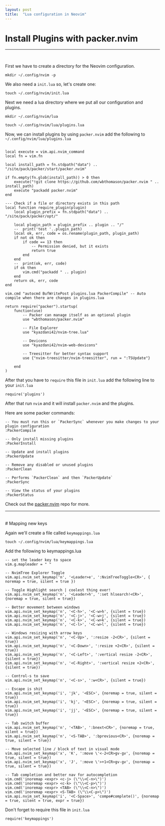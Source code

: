 ```yaml
---
layout: post
title:  "Lua configuration in Neovim"
---
```


# Install Plugins with packer.nvim
<hr>

<br>

First we have to create a directory for the Neovim configuration.<br>
```
mkdir ~/.config/nvim -p
```
We also need a ``init.lua`` so, let's create one:
```
touch ~/.config/nvim/init.lua
```
Next we need a lua directory where we put all our configuration and plugins.
```
mkdir ~/.config/nvim/lua

touch ~/.config/nvim/lua/plugins.lua
```

Now, we can install plugins by using ``packer.nvim`` add the following to ``~/.config/nvim/lua/plugins.lua``
```

local execute = vim.api.nvim_command
local fn = vim.fn

local install_path = fn.stdpath("data") .. "/site/pack/packer/start/packer.nvim"

if fn.empty(fn.glob(install_path)) > 0 then
    execute("!git clone https://github.com/wbthomason/packer.nvim " .. install_path)
    execute "packadd packer.nvim"
end

--- Check if a file or directory exists in this path
local function require_plugin(plugin)
    local plugin_prefix = fn.stdpath("data") .. "/site/pack/packer/opt/"

    local plugin_path = plugin_prefix .. plugin .. "/"
    --	print('test '..plugin_path)
    local ok, err, code = os.rename(plugin_path, plugin_path)
    if not ok then
        if code == 13 then
            -- Permission denied, but it exists
            return true
        end
    end
    --	print(ok, err, code)
    if ok then
        vim.cmd("packadd " .. plugin)
    end
    return ok, err, code
end

vim.cmd "autocmd BufWritePost plugins.lua PackerCompile" -- Auto compile when there are changes in plugins.lua

return require("packer").startup(
    function(use)
        -- Packer can manage itself as an optional plugin
        use "wbthomason/packer.nvim"

        -- File Explorer
        use "kyazdani42/nvim-tree.lua"

        -- Devicons
        use "kyazdani42/nvim-web-devicons"

        -- Treesitter for better syntax support
        use {"nvim-treesitter/nvim-treesitter", run = ":TSUpdate"}

    end
)
```
After that you have to ``require`` this file in ``init.lua`` add the following line to your ``init.lua``
```
require('plugins')
```
After that run ``nvim`` and it will install ``packer.nvim`` and the plugins.<br>

Here are some packer commands:
```
-- You must run this or `PackerSync` whenever you make changes to your plugin configuration
:PackerCompile

-- Only install missing plugins
:PackerInstall

-- Update and install plugins
:PackerUpdate

-- Remove any disabled or unused plugins
:PackerClean

-- Performs `PackerClean` and then `PackerUpdate`
:PackerSync

-- View the status of your plugins
:PackerStatus
```
Check out the [packer.nvim] repo for more.

[packer.nvim]: https://github.com/wbthomason/packer.nvim
<hr>
<br>
# Mapping new keys

Again we'll create a file called ``keymappings.lua`` 
```
touch ~/.config/nvim/lua/keymappings.lua
```
Add the following to keymappings.lua

```
-- set the leader key to space
vim.g.mapleader = " "  

-- NvimTree Explorer Toggle
vim.api.nvim_set_keymap('n', '<Leader>e', ':NvimTreeToggle<CR>', { noremap = true, silent = true })

-- Toggle Highlight search | coolest thing ever!
vim.api.nvim_set_keymap('n', '<Leader>h', ':set hlsearch!<CR>', {noremap = true, silent = true})

-- Better movement between windows
vim.api.nvim_set_keymap('n', '<C-h>', '<C-w>h', {silent = true})
vim.api.nvim_set_keymap('n', '<C-j>', '<C-w>j', {silent = true})
vim.api.nvim_set_keymap('n', '<C-k>', '<C-w>k', {silent = true})
vim.api.nvim_set_keymap('n', '<C-l>', '<C-w>l', {silent = true})

-- Windows resizing with arrow keys
vim.api.nvim_set_keymap('n', '<C-Up>', ':resize -2<CR>', {silent = true})
vim.api.nvim_set_keymap('n', '<C-Down>', ':resize +2<CR>', {silent = true})
vim.api.nvim_set_keymap('n', '<C-Left>', ':vertical resize -2<CR>', {silent = true})
vim.api.nvim_set_keymap('n', '<C-Right>', ':vertical resize +2<CR>', {silent = true})

-- Control-s to save 
vim.api.nvim_set_keymap('n', '<C-s>', ':w<CR>', {silent = true})

-- Escape is shit
vim.api.nvim_set_keymap('i', 'jk', '<ESC>', {noremap = true, silent = true})
vim.api.nvim_set_keymap('i', 'kj', '<ESC>', {noremap = true, silent = true})
vim.api.nvim_set_keymap('i', 'jj', '<ESC>', {noremap = true, silent = true})

-- Tab switch buffer
vim.api.nvim_set_keymap('n', '<TAB>', ':bnext<CR>', {noremap = true, silent = true})
vim.api.nvim_set_keymap('n', '<S-TAB>', ':bprevious<CR>', {noremap = true, silent = true})

-- Move selected line / block of text in visual mode
vim.api.nvim_set_keymap('x', 'K', ':move \'<-2<CR>gv-gv', {noremap = true, silent = true})
vim.api.nvim_set_keymap('x', 'J', ':move \'>+1<CR>gv-gv', {noremap = true, silent = true})

-- Tab completion and better nav for autocompletion
vim.cmd('inoremap <expr> <c-j> (\"\\<C-n>\")')
vim.cmd('inoremap <expr> <c-k> (\"\\<C-p>\")')
vim.cmd('inoremap <expr> <TAB> (\"\\<C-n>\")')
vim.cmd('inoremap <expr> <S-TAB> (\"\\<C-p>\")')
vim.api.nvim_set_keymap('i', '<C-Space>', 'compe#complete()', {noremap = true, silent = true, expr = true})
```
Don't forget to require this file in ``init.lua`` 
```
require('keymappings')
``` 
